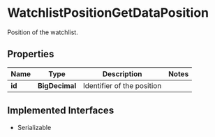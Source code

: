 

# WatchlistPositionGetDataPosition

Position of the watchlist.

## Properties

Name | Type | Description | Notes
------------ | ------------- | ------------- | -------------
**id** | **BigDecimal** | Identifier of the position | 


## Implemented Interfaces

* Serializable


